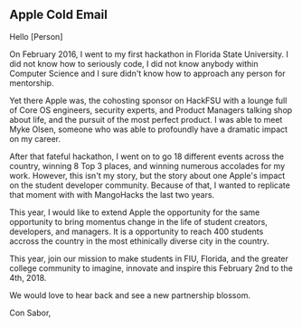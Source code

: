 ## Apple Cold Email

Hello [Person]

On February 2016, I went to my first hackathon in Florida State University. I did not know how to seriously code, I did not know anybody within Computer Science and I sure didn't know how to approach any person for mentorship.

Yet there Apple was, the cohosting sponsor on HackFSU with a lounge full of Core OS engineers, security experts, and Product Managers talking shop about life, and the pursuit of the most perfect product. I was able to meet Myke Olsen, someone who was able to profoundly have a dramatic impact on my career.

After that fateful hackathon, I went on to go 18 different events across the country, winning 8 Top 3 places, and winning numerous accolades for my work. However, this isn't my story, but the story about one Apple's impact on the student developer community. Because of that, I wanted to replicate that moment with with MangoHacks the last two years. 

This year, I would like to extend Apple the opportunity for the same opportunity to bring momentus change in the life of student creators, developers, and managers. It is a opportunity to reach 400 students accross the country in the most ethinically diverse city in the country.

This year, join our mission to make students in FIU, Florida, and the greater college community to imagine, innovate and inspire this February 2nd to the 4th, 2018. 

We would love to hear back and see a new partnership blossom.

Con Sabor,